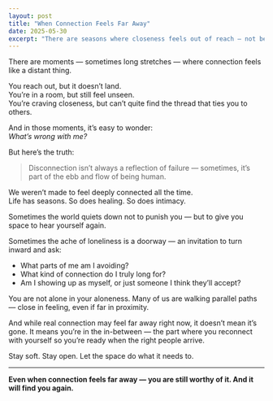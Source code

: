```yaml
---
layout: post
title: "When Connection Feels Far Away"
date: 2025-05-30
excerpt: "There are seasons where closeness feels out of reach — not because you’re broken, but because you’re learning to belong to yourself first."
---
```


There are moments — sometimes long stretches — where connection feels like a distant thing.

You reach out, but it doesn’t land.  
You’re in a room, but still feel unseen.  
You’re craving closeness, but can’t quite find the thread that ties you to others.

And in those moments, it’s easy to wonder:  
*What’s wrong with me?*

But here’s the truth:

> Disconnection isn’t always a reflection of failure — sometimes, it’s part of the ebb and flow of being human.

We weren’t made to feel deeply connected all the time.  
Life has seasons. So does healing. So does intimacy.

Sometimes the world quiets down not to punish you — but to give you space to hear yourself again.

Sometimes the ache of loneliness is a doorway — an invitation to turn inward and ask:
- What parts of me am I avoiding?
- What kind of connection do I truly long for?
- Am I showing up as myself, or just someone I think they’ll accept?

You are not alone in your aloneness. Many of us are walking parallel paths — close in feeling, even if far in proximity.

And while real connection may feel far away right now, it doesn’t mean it’s gone. It means you’re in the in-between — the part where you reconnect with yourself so you’re ready when the right people arrive.

Stay soft. Stay open. Let the space do what it needs to.

---

**Even when connection feels far away — you are still worthy of it. And it will find you again.**
